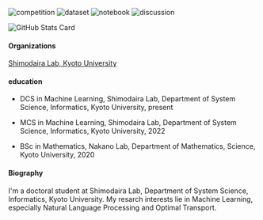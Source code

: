 ![competition](https://road-to-kaggle-grandmaster.vercel.app/api/badges/ymgw55/competition)
![dataset](https://road-to-kaggle-grandmaster.vercel.app/api/badges/ymgw55/dataset)
![notebook](https://road-to-kaggle-grandmaster.vercel.app/api/badges/ymgw55/notebook)
![discussion](https://road-to-kaggle-grandmaster.vercel.app/api/badges/ymgw55/discussion)

![GitHub Stats Card](https://github-readme-stats.vercel.app/api?username=ymgw55)

<!--- 
![Top Languages Card](https://github-readme-stats.vercel.app/api/top-langs/?username=ymgw55)
--->

#### Organizations
[Shimodaira Lab, Kyoto University]("http://stat.sys.i.kyoto-u.ac.jp/")


#### education
  * DCS in Machine Learning, Shimodaira Lab, Department of System Science, Informatics, Kyoto University, present

  * MCS in Machine Learning, Shimodaira Lab, Department of System Science, Informatics, Kyoto University, 2022
    
  * BSc in Mathematics, Nakano Lab, Department of Mathematics, Science, Kyoto University, 2020

#### Biography
I'm a doctoral student at Shimodaira Lab, Department of System Science, Informatics, Kyoto University. My resarch interests lie in Machine Learning, especially Natural Language Processing and Optimal Transport.
